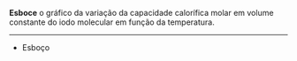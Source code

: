 **Esboce** o gráfico da variação da capacidade calorífica molar em volume constante do iodo molecular em função da temperatura.

---

- Esboço
